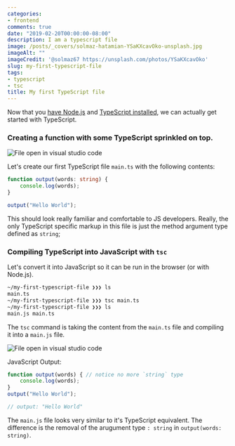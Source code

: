 ```yaml
---
categories:
- frontend
comments: true
date: "2019-02-20T00:00:00-08:00"
description: I am a typescript file
image: /posts/_covers/solmaz-hatamian-YSaKXcavOko-unsplash.jpg
imageAlt: ""
imageCredit: '@solmaz67 https://unsplash.com/photos/YSaKXcavOko'
slug: my-first-typescript-file
tags:
- typescript
- tsc
title: My first TypeScript file
---
```


Now that you [have Node.js](/posts/installing-nodejs/) and [TypeScript installed](/posts/installing-typescript-from-nodejs/), we can actually get started with TypeScript.

### Creating a function with some TypeScript sprinkled on top.

![File open in visual studio code](/posts/2019/01/my-first-typescript-file.png)

Let's create our first TypeScript file `main.ts` with the following contents:

```typescript
function output(words: string) {
    console.log(words);
}

output("Hello World");
```

This should look really familiar and comfortable to JS developers. Really, the only TypeScript specific markup in this file is just the method argument type defined as `string`;

### Compiling TypeScript into JavaScript with `tsc`

Let's convert it into JavaScript so it can be run in the browser (or with Node.js).

```bash
~/my-first-typescript-file ❯❯❯ ls
main.ts
~/my-first-typescript-file ❯❯❯ tsc main.ts
~/my-first-typescript-file ❯❯❯ ls
main.js main.ts
```

The `tsc` command is taking the content from the `main.ts` file and compiling it into a `main.js` file. 

![File open in visual studio code](/2019/01/my-first-compiled-typescript-file.png)

JavaScript Output:

```typescript
function output(words) { // notice no more `string` type
    console.log(words);
}
output("Hello World");

// output: "Hello World"
```

The `main.js` file looks very similar to it's TypeScript equivalent. The difference is the removal of the arugument type `: string` in `output(words: string)`.
